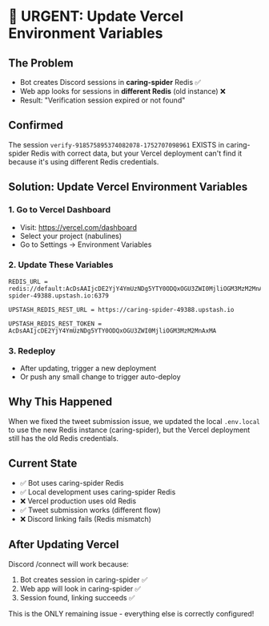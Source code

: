 # 🚨 URGENT: Update Vercel Environment Variables

## The Problem
- Bot creates Discord sessions in **caring-spider** Redis ✅
- Web app looks for sessions in **different Redis** (old instance) ❌
- Result: "Verification session expired or not found"

## Confirmed
The session `verify-918575895374082078-1752707098961` EXISTS in caring-spider Redis with correct data, but your Vercel deployment can't find it because it's using different Redis credentials.

## Solution: Update Vercel Environment Variables

### 1. Go to Vercel Dashboard
- Visit: https://vercel.com/dashboard
- Select your project (nabulines)
- Go to Settings → Environment Variables

### 2. Update These Variables
```
REDIS_URL = redis://default:AcDsAAIjcDE2YjY4YmUzNDg5YTY0ODQxOGU3ZWI0MjliOGM3MzM2MnAxMA@caring-spider-49388.upstash.io:6379

UPSTASH_REDIS_REST_URL = https://caring-spider-49388.upstash.io

UPSTASH_REDIS_REST_TOKEN = AcDsAAIjcDE2YjY4YmUzNDg5YTY0ODQxOGU3ZWI0MjliOGM3MzM2MnAxMA
```

### 3. Redeploy
- After updating, trigger a new deployment
- Or push any small change to trigger auto-deploy

## Why This Happened
When we fixed the tweet submission issue, we updated the local `.env.local` to use the new Redis instance (caring-spider), but the Vercel deployment still has the old Redis credentials.

## Current State
- ✅ Bot uses caring-spider Redis
- ✅ Local development uses caring-spider Redis  
- ❌ Vercel production uses old Redis
- ✅ Tweet submission works (different flow)
- ❌ Discord linking fails (Redis mismatch)

## After Updating Vercel
Discord /connect will work because:
1. Bot creates session in caring-spider ✅
2. Web app will look in caring-spider ✅
3. Session found, linking succeeds ✅

This is the ONLY remaining issue - everything else is correctly configured! 